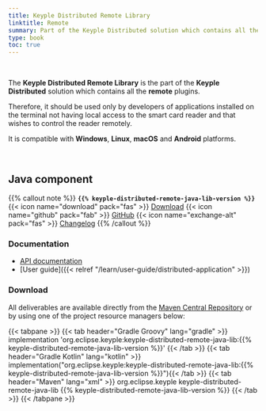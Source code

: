 ```yaml
---
title: Keyple Distributed Remote Library
linktitle: Remote
summary: Part of the Keyple Distributed solution which contains all the remote plugins.
type: book
toc: true
---
```


<br>

The **Keyple Distributed Remote Library** is the part of the **Keyple Distributed** solution which contains all the **remote** plugins.

Therefore, it should be used only by developers of applications installed on the terminal not having local access to the smart card reader and that wishes to control the reader remotely.

It is compatible with **Windows**, **Linux**, **macOS** and **Android** platforms.

<br>

## Java component

{{% callout note %}}
**`{{% keyple-distributed-remote-java-lib-version %}}`**
<span class="component-metadata">{{< icon name="download" pack="fas" >}} [Download](#download)</span>
<span class="component-metadata">{{< icon name="github" pack="fab" >}} [GitHub](https://github.com/eclipse-keyple/keyple-distributed-remote-java-lib/)</span>
<span class="component-metadata">{{< icon name="exchange-alt" pack="fas" >}} [Changelog](https://github.com/eclipse-keyple/keyple-distributed-remote-java-lib/blob/main/CHANGELOG.md)</span>
{{% /callout %}}

### Documentation

* [API documentation](https://eclipse-keyple.github.io/keyple-distributed-remote-java-lib)
* [User guide]({{< relref "/learn/user-guide/distributed-application" >}})

### Download

All deliverables are available directly from the [Maven Central Repository](https://central.sonatype.dev/search?q=keyple-distributed-remote-java-lib) or by using one of the project resource managers below:

{{< tabpane >}}
{{< tab header="Gradle Groovy" lang="gradle" >}}
implementation 'org.eclipse.keyple:keyple-distributed-remote-java-lib:{{% keyple-distributed-remote-java-lib-version %}}'
{{< /tab >}}
{{< tab header="Gradle Kotlin" lang="kotlin" >}}
implementation("org.eclipse.keyple:keyple-distributed-remote-java-lib:{{% keyple-distributed-remote-java-lib-version %}}"){{< /tab >}}
{{< tab header="Maven" lang="xml" >}}
<dependency>
  <groupId>org.eclipse.keyple</groupId>
  <artifactId>keyple-distributed-remote-java-lib</artifactId>
  <version>{{% keyple-distributed-remote-java-lib-version %}}</version>
</dependency>
{{< /tab >}}
{{< /tabpane >}}